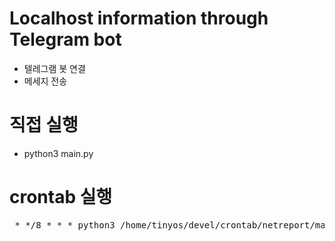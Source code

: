 
# Localhost information through Telegram bot
- 텔레그램 봇 연결
- 메세지 전송

# 직접 실행
- python3 main.py

# crontab 실행
<pre> * */8 * * * python3 /home/tinyos/devel/crontab/netreport/main.py > /home/tinyos/devel/crontab/netreport/err.txt 2>&1 </pre>
